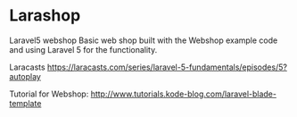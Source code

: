 # Larashop
Laravel5 webshop
Basic web shop built with the Webshop example code and using Laravel 5 for the functionality.

Laracasts
https://laracasts.com/series/laravel-5-fundamentals/episodes/5?autoplay

Tutorial for Webshop:
http://www.tutorials.kode-blog.com/laravel-blade-template
